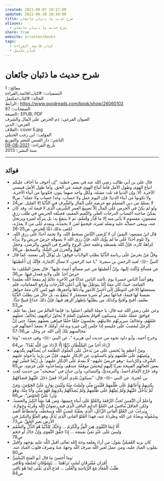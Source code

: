 ```yaml
---  
created: 2021-08-07 19:17:00  
updated: 2022-06-20 18:34:00  
title: شرح حديث ما ذئبان جائعان  
aliases:  
  - شرح حديث ما ذئبان جائعان  
share: true  
website: ar/notes/books  
tags:  
  - كتاب_قائمة_القراءة  
  - كتاب_مكتمل  
---  
```

  
  
# شرح حديث ما ذئبان جائعان  
  
معالج:: 1  
التسميات:: #كتاب/قائمة_القراءة  
الحالة:: #كتاب/مكتمل  
الرابط:: <https://www.goodreads.com/book/show/26060102>  
الصفحات:: 87  
الصيغة:: EPUB, PDF  
العنوان الفرعي:: ذم الحرص على المال والشرف  
الغرض:: الدين  
الغلاف:: cover 5.jpg  
المؤلف:: ابن رجب الحنبلي  
الناشر:: دار القبس للنشر والتوزيع  
تاريخ القراءة:: [2021-08-09](2021-08-09.md)  
سنة النشر:: 2013  
  
---  
  
## فوائد  
  
- قال علي بن أبي طالب رضي الله عنه في بعض خطبه: "إن أخوف ما أخاف عليكم اتباع الهوى وطول الأمل فأما أتباع الهوى فيصد عن الحق، وأما طول الأمل فينسي الآخرة. ألا: وإن الدنيا قد تلت مقبلة، ولكل واحد منهما بنون، فكونوا من أبناء الآخرة، ولا تكونوا من أبناء الدنيا؛ فإن اليوم عمل ولا حساب، وغدا حساب ولا عمله". ص9  
- لا يسلمُ من دينِ المسلم مع حرصِهِ عَلَى المالِ والشَّرفِ في الدُّنْيَا إلا القليل. ص24  
- ولو لم يكنْ في الحرص عَلَى المال إلاَّ تضييعُ العمرِ الشَّريفِ الَّذِي لا قيمةَ له، وقد كان يمكنُ صاحبه اكتساب الدرجات العلى والنَّعيم المقيم، فضيَّعَه الحريص في طلب رزقٍ مضمونٍ، مقسومٍ لا يأتي منه إلا ما قُدِّرَ وَقُسِّمَ، ثم لا ينتفعُ به؛ بل يتركُه لغيرهِ ويرتحل عنه، ويبقى حسابُه عليه ونفعُه لغيره، فيجمعُ لمن لا يحمدُه، ويقدم عَلَى من لا يعذرُه، لكفى بذلك ذَمًّا للحرصِ. ص25-26  
- قال ابنُ مسعود: اليقينُ أن لا تُرْضي النَّاسَ بسخطِ الله، ولا تحمد أحدًا عَلَى رزق الله، ولا تلوم أحدًا عَلَى ما لم يؤْتِك الله، فإنَّ رزق الله لا يسوقُه حرصُ حريصٍ ولا يردُّه كراهةُ كاره، فإنَّ الله بقسطهِ وعلمه جعلَ الروحَ والفرحَ في اليقين والرضى، وجعلَ الهمَّ والحزنَ في الشَّكِّ والسخطِ. ص26  
- وقلَّ مَنْ يحرصُ عَلَى رياسةِ الدُّنْيَا بطلبِ الولاياتِ فوفق؛ بل يُوكلُ إِلَى نفسهِ، كما قال النبيُّ -ﷺ- لعبد الرحمنِ بن سمرةَ: "يا عبدَ الرحمنِ، لا تسألِ الإمارةَ، فإِنَّكَ إِن أُعْطيتَهَا عن مَسألةٍ وُكّلتَ إليها، وإنْ أُعْطيتَهَا من غير مسألةٍ أُعنتَ عليها". قال بعضُ السَّلفِ: ما حرصَ أحدٌ عَلَى ولايةٍ فعدل فيها. ص36  
- (أشد الناس عذابًا في الآخرة عالمٌ لم ينفعهُ اللَّه بعلمهِ)، وهو أشدُّ الناسِ حسرةً يومَ القيامةِ، حيثُ كان معهُ آلةٌ يتوصَّلُ بها إِلَى أعلى الدَّرجاتِ وأَرفعِ المقاماتِ، فلم يستعملها إلا في التوصُّل إِلَى أَخَسِّ الأمورِ وأدناهَا وأحقرِهَا، فهو كمن كان معهُ جواهرُ نفيسةٌ لها قيمةٌ، فباعَها ببعر أو شيءٍ مستقذَرٍ لا يُنتفَعُ بهِ، بل حالُ من يطلبُ الدُّنْيَا بعلمهِ، أقبح وأقبحُ وكذلك من يطلبُها بإظهارِ الزهدِ فيها، فإنَّ ذلكَ خداعٌ قبيحٌ جدًّا. ص53  
- وعن علي رضي الله عنه قال: يا حملةَ العِلمِ، اعملوا بهِ؛ فإنما العالمُ من عملَ بما عَلمَ، فوافقَ عملُهُ علمَهُ، وسيكون أقوامٌ يحملونَ العلمَ لا يُجاوزُ تَراقِيهم، يُخالفُ عملَهم علمُهُم، وتخالفُ سريرتُهُم علانيتَهُم، يجلسونَ حلقًا حلقًا فيباهي بعضُهم بعضًا، حتى إنَّ الرجلَ ليغضبُ عَلَى جليسهِ إذا جلسَ إِلَى غيرهِ ويدعُهُ، أَولئكَ لا تصعدُ أعمالُهم في مجالسهِم تلكَ إِلَى الله عز وجَل. ص56-57  
- وخرج أحمد، وأبو داود نحوه من حديث أبي هريرة "، عن النبي -ﷺ- وفي حديثه: "وَمَا ازْدَادَ أَحَدٌ منَ السَّلْطَانِ دُنُوًّا إِلَّا ازْدَادَ منَ اللَّه بُعْدًا". ص64  
- ومِنْ أَعظمِ ما يُخشى عَلى من يَدخلُ عَلَى الملُوكِ الظلمة أَن يُصدِّقَهم بِكَذِبهم، ويُعينَهُم عَلَى ظُلمهم ولو بالسكوتِ عن الإنكارِ عليهم، فإنَّ من يرُيدُ بدُخولهِ عليهم الشَّرفَ والرّياسةَ -وهو حريصٌ عليهم- لَا يقدمُ عَلَى الإنكارِ عليهم؛ بل رُبَّمَا حَسَّن لهم بعضَ أفعالهم القبيحة تقربًا إليهم لِيحسُنَ موقعُهُ عندهُم، ويُساعدُوه عَلَى غرَضِهِ. ص65  
- وقد خَرَّج الإمامُ أحمدُ، والترمذيُّ، والنسائي، وابن حبانَ في "صحيحه" من حديثِ كعبِ بن عُجرةَ، عن النبي -ﷺ- قال: "سيكونُ بَعْدِي أُمَرَاءُ؛ فَمَنْ دَخَلَ عَلَيْهِمْ فَصَدَّقَهُمْ بِكَذِبِهِمْ وَأَعَانَهُمْ عَلَى ظُلْمِهِمْ فَلَيْسَ مِنِّي وَلَسْتُ مِنْهُ وَلَيْسَ بِوَارِدٍ عَلَيَّ الحَوْضَ، وَمَنْ لَمْ يَدْخُلْ عَلَيْهِمْ وَلَمْ يُعِنْهُمْ عَلَى ظُلْمِهِمْ وَلَمْ يُصَدِّقْهُمْ بِكَذِبِهِمْ فَهُوَ مِنِّي وَأَنَا مِنْهُ، وَهُوَ وَارِدٌ عَلَيَّ الحَوْضَ". ص66  
- واعلمْ أَن النَّفسَ تُحبُّ الرِّفَعَةَ والعُلوَّ عَلَى أَبناءِ جنسِهَا، وَمن هُنا نشأَ الكِبرُ والحسدُ، ولكن العاقلَ يُنافسُ في العُلوِّ الدائم الباقي الَّذِي فيهِ رضوانُ اللَّه وقُربُهُ وجِوارُهُ، ويَرغَبُ عن العُلوِّ الفاني الزَّائلِ، الَّذِي يعقُبُهُ غَضبُ اللَّه وَسخطُه، وانحطاطُ العبدِ وسُفُولُه وبعدُهُ عَن الله وطردُهُ عنه، فهذا العُلوّ الفاني الَّذِي يُذَمًّ، وهو العتُوُّ والتكبرُ في الأرض بغيرِ الحَقِّ. ص73  
- أَلَا إِنمَا التَّقْوَى هِيَ الْعِزُّ والْكَرَمُ ... وَحُبُّكَ لِلدُّنْيا هُوَ الذُّلُّ والسَّقَم  
  وَليسَ عَلَى عَبْدٍ تقيٍّ نقيصَة ... إِذَا حَقَّقَ التَّقوَى وَإنْ حَاكَ أَو حَجَم  
  ص78  
- كان يزيد العُقيليُّ يقول: من أرادَ بعلمه وجهَ الله تعالى أقبلَ اللَّه عليهِ بوَجههِ وأقبلَ بقلوبِ العبادِ عليه، ومن عملَ لغيرِ اللَّه صرفَ اللَّه وجهَهُ عنهُ وصرفَ قلوبَ العبادِ عنه. ص80  
- وما أَحسنَ ما قال أبو الفتح البُسْتِيُّ:  
  أَمْرَانِ مُفْتَرِقَانِ لَسْت تَرَاهُمَا ... يَتَشَوَّقَانِ لخلطة وَتَلَاقِي  
  طَلَبُ الْمَعَادِ مَعَ الرِّيَاسَةِ وَالْعُلَى ... فَدَعِ الَّذِي يَفْنَى لِمَا هُوَ بَاقِي  
  ص84  
